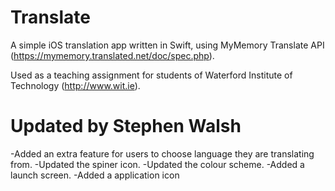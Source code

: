 # Translate
A simple iOS translation app written in Swift, using MyMemory Translate API (https://mymemory.translated.net/doc/spec.php).

Used as a teaching assignment for students of Waterford Institute of Technology (http://www.wit.ie).


# Updated by Stephen Walsh
-Added an extra feature for users to choose language they are translating from. 
-Updated the spiner icon. 
-Updated the colour scheme. 
-Added a launch screen. 
-Added a application icon

